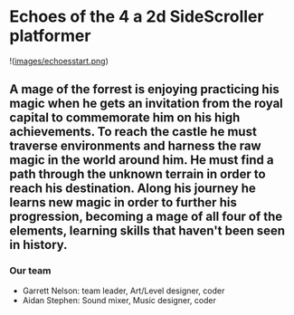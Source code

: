 # Echoes of the 4 a 2d SideScroller platformer
!([images/echoesstart.png](https://github.com/garrettdacarrot666/2dSideScroller-game/blob/main/images/echoesstart.png))
## A mage of the forrest is enjoying practicing his magic when he gets an invitation from the royal capital to commemorate him on his high achievements. To reach the castle he must traverse environments and harness the raw magic in the world around him. He must find a path through the unknown terrain in order to reach his destination. Along his journey he learns new magic in order to further his progression, becoming a mage of all four of the elements, learning skills that haven't been seen in history. 
### Our team 
* Garrett Nelson: team leader, Art/Level designer, coder
* Aidan Stephen: Sound mixer, Music designer, coder
